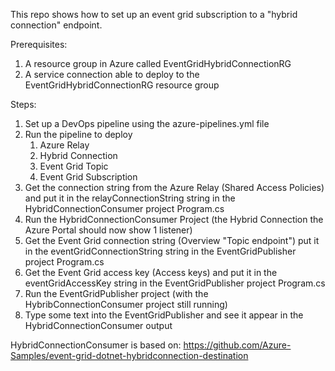 This repo shows how to set up an event grid subscription to a "hybrid connection" endpoint.

Prerequisites:
1. A resource group in Azure called EventGridHybridConnectionRG
2. A service connection able to deploy to the EventGridHybridConnectionRG resource group

Steps:
1. Set up a DevOps pipeline using the azure-pipelines.yml file
2. Run the pipeline to deploy
    1. Azure Relay
    2. Hybrid Connection
    3. Event Grid Topic
    4. Event Grid Subscription
3. Get the connection string from the Azure Relay (Shared Access Policies) and put it in the relayConnectionString string in the HybridConnectionConsumer project Program.cs
4. Run the HybridConnectionConsumer Project (the Hybrid Connection the Azure Portal should now show 1 listener)
5. Get the Event Grid connection string (Overview "Topic endpoint") put it in the eventGridConnectionString string in the EventGridPublisher project Program.cs
6. Get the Event Grid access key (Access keys) and put it in the eventGridAccessKey string in the EventGridPublisher project Program.cs
7. Run the EventGridPublisher project (with the HybribConnectionConsumer project still running)
8. Type some text into the EventGridPublisher and see it appear in the HybridConnectionConsumer output

HybridConnectionConsumer is based on: https://github.com/Azure-Samples/event-grid-dotnet-hybridconnection-destination